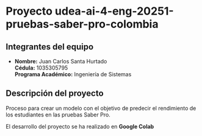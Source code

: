 # Proyecto udea-ai-4-eng-20251-pruebas-saber-pro-colombia

## Integrantes del equipo

- **Nombre:** Juan Carlos Santa Hurtado  
  **Cédula:** 1035305795  
  **Programa Académico:** Ingeniería de Sistemas

## Descripción del proyecto

Proceso para crear un modelo con el objetivo de predecir el rendimiento de los estudiantes en las pruebas Saber Pro.

El desarrollo del proyecto se ha realizado en **Google Colab**
